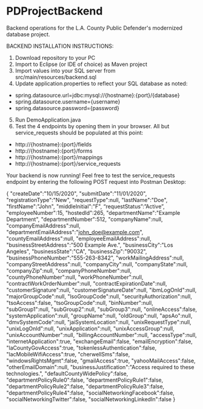 # PDProjectBackend
Backend operations for the L.A. County Public Defender's modernized database project.

BACKEND INSTALLATION INSTRUCTIONS:

1. Download repository to your PC
2. Import to Eclipse (or IDE of choice) as Maven project
3. Import values into your SQL server from src/main/resources/backend.sql
4. Update application.properties to reflect your SQL database as noted:
- spring.datasource.url=jdbc:mysql://{hostname}:{port}/{database}
- spring.datasource.username={username}
- spring.datasource.password={password}
5. Run DemoApplication.java
6. Test the 4 endpoints by opening them in your browser. All but service_requests should be populated at this point:
- http://{hostname}:{port}/fields
- http://{hostname}:{port}/forms
- http://{hostname}:{port}/mappings
- http://{hostname}:{port}/service_requests

Your backend is now running! Feel free to test the service_requests endpoint by entering the following POST request into Postman Desktop:

{
"createDate":"10/15/2020",
"submitDate":"11/01/2020",
"registrationType":"New",
"requestType":null,
"lastName":"Doe",
"firstName":"John",
"middleInitial":"F",
“requestStatus”:”Active”,
"employeeNumber":15,
"hostedId":265,
"departmentName":"Example Department",
"departmentNumber":512,
"companyName":null,
"companyEmailAddress":null,
"departmentEmailAddress":"john_doe@example.com",
"countyEmailAddress":null,
"employeeEmailAddress":null,
"businessStreetAddress":"500 Example Ave.",
"businessCity":"Los Angeles",
"businessState":"CA",
"businessZip":"90032",
"businessPhoneNumber":"555-263-8342",
"workMailingAddress":null,
"companyStreetAddress":null,
"companyCity":null,
"companyState":null,
"companyZip":null,
"companyPhoneNumber":null,
"countyPhoneNumber":null,
"workPhoneNumber":null,
"contractWorkOrderNumber":null,
"contractExpirationDate":null,
"customerSignature":null,
"customerSignatureDate":null,
"ibmLogOnId":null,
"majorGroupCode":null,
"lsoGroupCode":null,
"securityAuthorization":null,
"tsoAccess":false,
"tsoGroupCode":null,
"binNumber":null,
"subGroup1":null,
"subGroup2":null,
"subGroup3":null,
"onlineAccess":false,
"systemApplication":null,
"groupName":null,
"oldGroup":null,
"apsAo":null,
"dmvSystemCode":null,
"jaiSystemLocation":null,
"unixRequestType":null,
"unixLogOnId":null,
"unixApplication":null,
"unixAccessGroup":null,
"unixAccountNumber":null,
"billingAccountNumber":null,
"accessType":null,
"internetApplication":true,
"exchangeEmail":false,
"emailEncryption":false,
"laCountyGovAccess":true,
"tokenlessAuthentication":false,
"lacMobileWifiAccess":true,
"cherwellSms":false,
"windowsRightsMgmt":false,
"gmailAccess":true,
"yahooMailAccess":false,
"otherEmailDomain":null,
"businessJustification":"Access required to these technologies.",
"defaultCountyWidePolicy":false,
"departmentPolicyRule0":false,
"departmentPolicyRule1":false,
"departmentPolicyRule2":false,
"departmentPolicyRule3":false,
"departmentPolicyRule4":false,
"socialNetworkingFacebook":false,
"socialNetworkingTwitter":false,
"socialNetworkingLinkedIn":false
}
